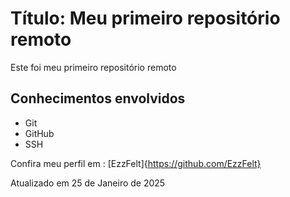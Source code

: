 # Título: Meu primeiro repositório remoto

Este foi meu primeiro repositório remoto

## Conhecimentos envolvidos

- Git
- GitHub
- SSH

Confira meu perfil em : [EzzFelt]{https://github.com/EzzFelt}

Atualizado em 25 de Janeiro de 2025
